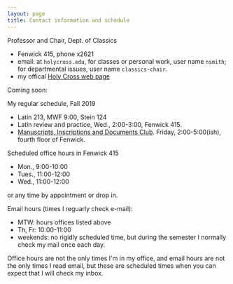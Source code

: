 ```yaml
---
layout: page
title: Contact information and schedule
---
```



Professor and Chair, Dept. of Classics

- Fenwick 415, phone x2621
- email: at `holycross.edu`, for classes or personal work, user name `nsmith`;  for departmental issues, user name `classics-chair`.
- my offical [Holy Cross web page](http://www.holycross.edu/academics/programs/classics/faculty/neel-smith)


Coming soon:


My regular schedule, Fall 2019

-  Latin 213, MWF 9:00, Stein 124
-  Latin review and practice, Wed., 2:00-3:00, Fenwick 415.
-  [Manuscripts, Inscriptions and Documents Club](https://github.io/hcmid).  Friday, 2:00-5:00(ish), fourth floor of Fenwick.

Scheduled office hours in Fenwick 415

- Mon., 9:00-10:00
- Tues., 11:00-12:00
- Wed., 11:00-12:00


or any time by appointment or drop in.

Email hours (times I reguarly check e-mail):

- MTW:  hours offices listed above
- Th, Fr:  10:00-11:00
- weekends: no rigidly scheduled time, but during the semester I normally check my mail once each day.

Office hours are not the only times I'm in my office, and email hours are not the only times I read email, but these are scheduled times when you can expect that I will check my inbox.
